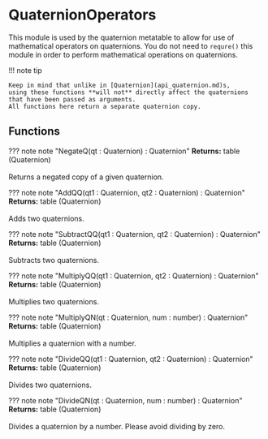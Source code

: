 # QuaternionOperators

This module is used by the quaternion metatable to allow for use of
mathematical operators on quaternions. You do not need to `requre()`
this module in order to perform mathematical operations on quaternions.

!!! note tip

    Keep in mind that unlike in [Quaternion](api_quaternion.md)s,
	using these functions **will not** directly affect the quaternions
	that have been passed as arguments.
	All functions here return a separate quaternion copy.

## Functions

??? note note "NegateQ(qt : Quaternion) : Quaternion"
	**Returns:** table (Quaternion)<br/>
	<br/>
	Returns a negated copy of a given quaternion.

??? note note "AddQQ(qt1 : Quaternion, qt2 : Quaternion) : Quaternion"
	**Returns:** table (Quaternion)<br/>
	<br/>
	Adds two quaternions.

??? note note "SubtractQQ(qt1 : Quaternion, qt2 : Quaternion) : Quaternion"
	**Returns:** table (Quaternion)<br/>
	<br/>
	Subtracts two quaternions.

??? note note "MultiplyQQ(qt1 : Quaternion, qt2 : Quaternion) : Quaternion"
	**Returns:** table (Quaternion)<br/>
	<br/>
	Multiplies two quaternions.

??? note note "MultiplyQN(qt : Quaternion, num : number) : Quaternion"
	**Returns:** table (Quaternion)<br/>
	<br/>
	Multiplies a quaternion with a number.

??? note note "DivideQQ(qt1 : Quaternion, qt2 : Quaternion) : Quaternion"
	**Returns:** table (Quaternion)<br/>
	<br/>
	Divides two quaternions.

??? note note "DivideQN(qt : Quaternion, num : number) : Quaternion"
	**Returns:** table (Quaternion)<br/>
	<br/>
	Divides a quaternion by a number. Please avoid dividing by zero.